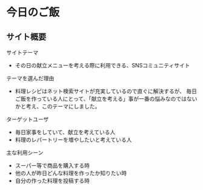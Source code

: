 # 今日のご飯

## サイト概要

サイトテーマ
*  その日の献立メニューを考える際に利用できる、SNSコミュニティサイト

テーマを選んだ理由
*  料理レシピはネット検索サイトが充実しているので直ぐに解決するが、 毎日ご飯を作っている人にとって、「献立を考える」事が一番の悩みなのではないかと考え、このテーマにしました。

ターゲットユーザ
*  毎日家事をしていて、献立を考えている人
*  料理のレパートリーを増やしたいと考えている人

主な利用シーン
*  スーパー等で商品を購入する時
*  他の人が昨日どんな料理を作ったか知りたい時
*  自分の作った料理を投稿する時
